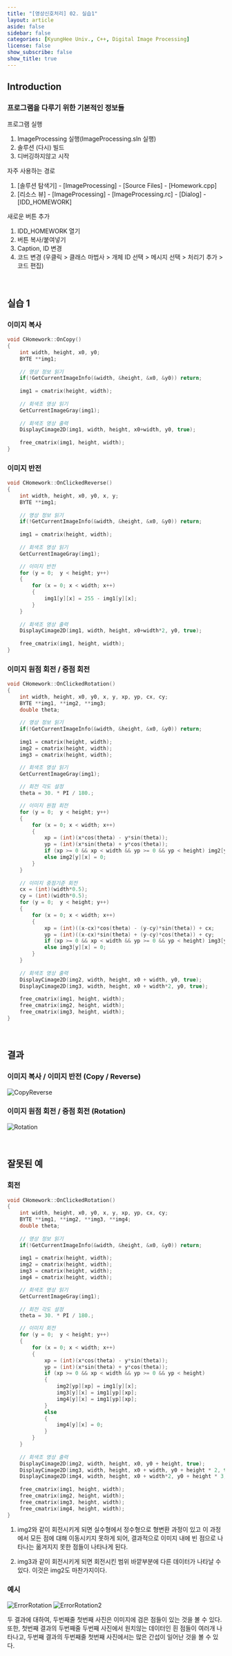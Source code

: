 ```yaml
---
title: "[영상신호처리] 02. 실습1"
layout: article
aside: false
sidebar: false
categories: [KyungHee Univ., C++, Digital Image Processing]
license: false
show_subscribe: false
show_title: true
---
```


## Introduction

### 프로그램을 다루기 위한 기본적인 정보들

프로그램 실행
1. ImageProcessing 실행(ImageProcessing.sln 실행)
2. 솔루션 (다시) 빌드
3. 디버깅하지않고 시작

자주 사용하는 경로
1. [솔루션 탐색기] - [ImageProcessing] - [Source Files] - [Homework.cpp]
2. [리소스 뷰] - [ImageProcessing] - [ImageProcessing.rc] - [Dialog] - [IDD_HOMEWORK]

새로운 버튼 추가
1. IDD_HOMEWORK 열기
2. 버튼 복사/붙여넣기
3. Caption, ID 변경
4. 코드 변경 (우클릭 > 클래스 마법사 > 개체 ID 선택 > 메시지 선택 > 처리기 추가 > 코드 편집)

<br>

## 실습 1

### 이미지 복사

```cpp
void CHomework::OnCopy() 
{
	int width, height, x0, y0;
	BYTE **img1;
	
	// 영상 정보 읽기
	if(!GetCurrentImageInfo(&width, &height, &x0, &y0)) return;
	
	img1 = cmatrix(height, width);
	
	// 회색조 영상 읽기
	GetCurrentImageGray(img1);
	
	// 회색조 영상 출력
	DisplayCimage2D(img1, width, height, x0+width, y0, true);
	
	free_cmatrix(img1, height, width);
}
```

### 이미지 반전

```cpp
void CHomework::OnClickedReverse()
{
	int width, height, x0, y0, x, y;
	BYTE **img1;
	
	// 영상 정보 읽기
	if(!GetCurrentImageInfo(&width, &height, &x0, &y0)) return;
	
	img1 = cmatrix(height, width);
	
	// 회색조 영상 읽기
	GetCurrentImageGray(img1);

	// 이미지 반전
	for (y = 0;  y < height; y++)
	{
		for (x = 0; x < width; x++)
		{
			img1[y][x] = 255 - img1[y][x];
		}
	}
	
	// 회색조 영상 출력
	DisplayCimage2D(img1, width, height, x0+width*2, y0, true);
	
	free_cmatrix(img1, height, width);
}
```

### 이미지 원점 회전 / 중점 회전

```cpp
void CHomework::OnClickedRotation()
{
	int width, height, x0, y0, x, y, xp, yp, cx, cy;
	BYTE **img1, **img2, **img3;
	double theta;
	
	// 영상 정보 읽기
	if(!GetCurrentImageInfo(&width, &height, &x0, &y0)) return;
	
	img1 = cmatrix(height, width);
	img2 = cmatrix(height, width);
	img3 = cmatrix(height, width);

	// 회색조 영상 읽기
	GetCurrentImageGray(img1);
	
	// 회전 각도 설정
	theta = 30. * PI / 180.;

	// 이미지 원점 회전
	for (y = 0;  y < height; y++)
	{
		for (x = 0; x < width; x++)
		{
			xp = (int)(x*cos(theta) - y*sin(theta));
			yp = (int)(x*sin(theta) + y*cos(theta));
			if (xp >= 0 && xp < width && yp >= 0 && yp < height) img2[y][x] = img1[yp][xp];
			else img2[y][x] = 0;
		}
	}
	
	// 이미지 중점기준 회전
	cx = (int)(width*0.5);
	cy = (int)(width*0.5);
	for (y = 0;  y < height; y++)
	{
		for (x = 0; x < width; x++)
		{
			xp = (int)((x-cx)*cos(theta) - (y-cy)*sin(theta)) + cx;
			yp = (int)((x-cx)*sin(theta) + (y-cy)*cos(theta)) + cy;
			if (xp >= 0 && xp < width && yp >= 0 && yp < height) img3[y][x] = img1[yp][xp];
			else img3[y][x] = 0;
		}
	}
	
	// 회색조 영상 출력
	DisplayCimage2D(img2, width, height, x0 + width, y0, true);
	DisplayCimage2D(img3, width, height, x0 + width*2, y0, true);
	
	free_cmatrix(img1, height, width);
	free_cmatrix(img2, height, width);
	free_cmatrix(img3, height, width);
}
```

<br>

## 결과

### 이미지 복사 / 이미지 반전 (Copy / Reverse)
![CopyReverse](https://user-images.githubusercontent.com/79047370/112340547-fb920080-8d03-11eb-9a38-983cc8eb20ad.jpg)

### 이미지 원점 회전 / 중점 회전 (Rotation)
![Rotation](https://user-images.githubusercontent.com/79047370/112340554-fdf45a80-8d03-11eb-9b8d-2b441fef52ca.jpg)

<br>

## 잘못된 예

### 회전

```cpp
void CHomework::OnClickedRotation()
{
	int width, height, x0, y0, x, y, xp, yp, cx, cy;
	BYTE **img1, **img2, **img3, **img4;
	double theta;
	
	// 영상 정보 읽기
	if(!GetCurrentImageInfo(&width, &height, &x0, &y0)) return;
	
	img1 = cmatrix(height, width);
	img2 = cmatrix(height, width);
	img3 = cmatrix(height, width);
	img4 = cmatrix(height, width);

	// 회색조 영상 읽기
	GetCurrentImageGray(img1);
	
	// 회전 각도 설정
	theta = 30. * PI / 180.;

	// 이미지 회전
	for (y = 0;  y < height; y++)
	{
		for (x = 0; x < width; x++)
		{
			xp = (int)(x*cos(theta) - y*sin(theta));
			yp = (int)(x*sin(theta) + y*cos(theta));
			if (xp >= 0 && xp < width && yp >= 0 && yp < height)
            {
                img2[yp][xp] = img1[y][x];
                img3[y][x] = img1[yp][xp];
                img4[y][x] = img1[yp][xp];
            }
			else
            {
                img4[y][x] = 0;
            }
		}
	}
	
	// 회색조 영상 출력
	DisplayCimage2D(img2, width, height, x0, y0 + height, true);
	DisplayCimage2D(img3, width, height, x0 + width, y0 + height * 2, true);
	DisplayCimage2D(img4, width, height, x0 + width*2, y0 + height * 3, true);
	
	free_cmatrix(img1, height, width);
	free_cmatrix(img2, height, width);
	free_cmatrix(img3, height, width);
	free_cmatrix(img4, height, width);
}
```

1. img2와 같이 회전시키게 되면 실수형에서 정수형으로 형변환 과정이 있고 이 과정에서 모든 점에 대해 이동시키지 못하게 되어, 결과적으로 이미지 내에 빈 점으로 나타나는 옮겨지지 못한 점들이 나타나게 된다.

2. img3과 같이 회전시키게 되면 회전시킨 범위 바깥부분에 다른 데이터가 나타날 수 있다. 이것은 img2도 마찬가지이다.

### 예시

![ErrorRotation](https://user-images.githubusercontent.com/79047370/112340550-fcc32d80-8d03-11eb-9948-82f781b82990.JPG)
![ErrorRotation2](https://user-images.githubusercontent.com/79047370/112340552-fd5bc400-8d03-11eb-97f0-cb9bd4284617.jpg)

두 결과에 대하여, 두번째줄 첫번째 사진은 이미지에 검은 점들이 있는 것을 볼 수 있다.<br>
또한, 첫번째 결과의 두번째줄 두번째 사진에서 원치않는 데이터인 흰 점들이 여러개 나타나고, 두번째 결과의 두번째줄 첫번째 사진에서는 많은 간섭이 일어난 것을 볼 수 있다.
